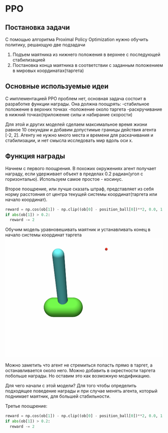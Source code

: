 # PPO

## Постановка задачи
С помощью алгоритма Proximal Policy Optimization нужно обучить политику, решающую две подзадачи

1. Подъем маятника из нижнего положения в верхнее с последующей стабилизацией 
2. Постановка конца маятника в соответствии с заданным положением в мировых координатах(таргета)

## Основные используемые идеи
С имплементацией PPO проблем нет, основная задача состоит в разработке функции награды. Она должна поощрять:
-стабильное положение в верхних точках
-положение около таргета
-раскручивание в нижний точках(приложение силы и набирание скорости)

Для этой и других моделей сделаем максимальное время жизни равное 10 секундам и добавим допустимые границы действия агента [-2, 2]. Агенту не нужно много места и времени для раскачивания и стабилизации, и нет смысла исследовать мир вдоль оси x.

## Функция награды
Начнем с первого поощрения. В похожих окружениях агент получает награду, если удерживает объект в пределах 0.2 радиан(угол с горизонталью). Используем самое простое - косинус.

Второе поощрение, или лучше сказать штраф, представляет из себя норму расстояния от центра текущей системы координат(таргета или начало координат).

```python
reward = np.cos(ob[1]) - np.clip((ob[0] - position_ball[0])**2, 0.0, 1.0)
if abs(ob[1]) > 0.2:
  reward -= 2
```
Обучим модель уравновешивать маятник и устанавливать конец в начало системы координат таргета
[![Watch the video](https://github.com/Pikudan/PPO/blob/4c8ac915d27fe7b9a70a311848ba6a1ba831d021/video/%D1%83%D1%80%D0%B0%D0%B2%D0%BD%D0%BE%D0%B2%D0%B5%D1%88%D0%B8%D0%B2%D0%B0%D0%BD%D0%B8%D0%B5.jpg)](https://github.com/Pikudan/PPO/blob/903966790292efba3ba0ebc042a8e169e6d716ec/video/%D1%83%D1%80%D0%B0%D0%B2%D0%BD%D0%BE%D0%B2%D0%B5%D1%88%D0%B8%D0%B2%D0%B0%D0%BD%D0%B8%D0%B5.mov)

Можно заметить что агент не стремиться попасть прямо в таргет, а останавливается около него. Можно добавить в окрестности таргета побольше награды. Но оставим это как возможную модификацию.

Для чего начали с этой модели? Для того чтобы определить подходящее поведение награды и при случае менять агента, который поднимает маятник, для большей стабильности.

Третье поощрение:
```python
reward = np.cos(ob[1]) - np.clip((ob[0] - position_ball[0])**2, 0.0, 1.0)
if abs(ob[1]) > 0.2:
  reward -= 2
```
